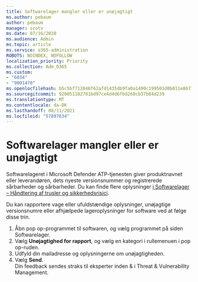 ```yaml
---
title: Softwarelager mangler eller er unøjagtigt
ms.author: pebaum
author: pebaum
manager: scotv
ms.date: 07/16/2020
ms.audience: Admin
ms.topic: article
ms.service: o365-administration
ROBOTS: NOINDEX, NOFOLLOW
localization_priority: Priority
ms.collection: Adm_O365
ms.custom:
- "6034"
- "9001470"
ms.openlocfilehash: b5c5bf712846f62afd1435db9fa0a1490c199501d0b011e867103516770fcbfd
ms.sourcegitcommit: 920051182781bd97ce4d4d6fbd268cb37b84d239
ms.translationtype: MT
ms.contentlocale: da-DK
ms.lasthandoff: 08/11/2021
ms.locfileid: "57897634"
---
```

# <a name="software-inventory-is-missing-or-inaccurate"></a>Softwarelager mangler eller er unøjagtigt

Softwarelageret i Microsoft Defender ATP-tjenesten giver produktnavnet eller leverandøren, dets nyeste versionsnummer og registrerede sårbarheder og sårbarheder. Du kan finde flere oplysninger [i Softwarelager – Håndtering af trusler og sikkerhedsrisici](https://docs.microsoft.com/windows/security/threat-protection/microsoft-defender-atp/tvm-software-inventory).

Du kan rapportere vage eller ufuldstændige oplysninger, unøjagtige versionsnumre eller afhjælpede lageroplysninger for software ved at følge disse trin.  

1. Åbn pop op-programmet til softwaren, og vælg programmet på siden Softwarelager.
2. Vælg **Unøjagtighed for rapport**, og vælg en kategori i rullemenuen i pop op-ruden.
3. Udfyld din mailadresse og oplysningerne om unøjagtigheden.
4. Vælg **Send**.</br>
    Din feedback sendes straks til eksperter inden & i Threat & Vulnerability Management.